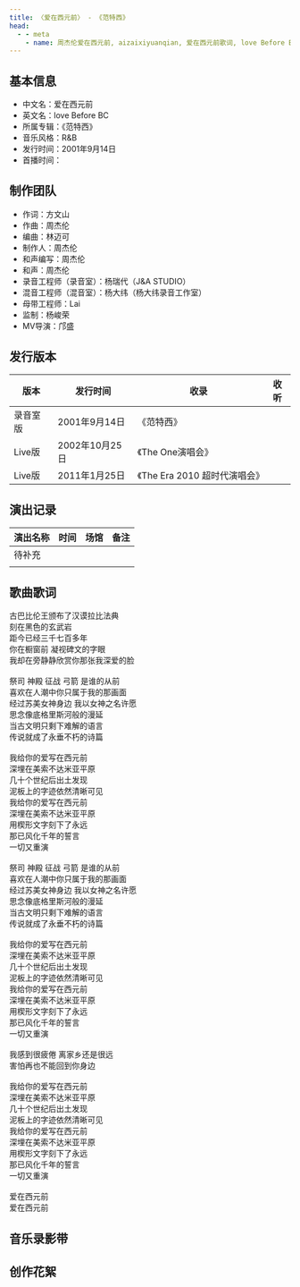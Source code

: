 ```yaml
---
title: 〈爱在西元前〉 - 《范特西》
head:
  - - meta
    - name: 周杰伦爱在西元前, aizaixiyuanqian, 爱在西元前歌词, love Before BC
---
```


## 基本信息
- 中文名：爱在西元前<br/>
- 英文名：love Before BC<br/>
- 所属专辑：《范特西》<br/>
- 音乐风格：R&B<br/>
- 发行时间：2001年9月14日<br/>
- 首播时间：

## 制作团队

- 作词：方文山
- 作曲：周杰伦
- 编曲：林迈可
- 制作人：周杰伦
- 和声编写：周杰伦
- 和声：周杰伦
- 录音工程师（录音室）：杨瑞代（J&A STUDIO）
- 混音工程师（混音室）：杨大纬（杨大纬录音工作室）
- 母带工程师：Lai
- 监制：杨峻荣
- MV导演：邝盛

## 发行版本
| 版本 | 发行时间 | 收录 | 收听 |
| ---- | -------- | ---- | ---- |
| 录音室版 | 2001年9月14日 | 《范特西》    | |
| Live版 | 2002年10月25日 | 《The One演唱会》    | |
| Live版 | 2011年1月25日 | 《The Era 2010 超时代演唱会》    | |

## 演出记录
| 演出名称 | 时间 | 场馆 | 备注 |
| ---- | -------- | ---- | ---- |
| 待补充 |  |     | |
|  |  |     | |

## 歌曲歌词

古巴比伦王颁布了汉谟拉比法典<br/>
刻在黑色的玄武岩<br/>
距今已经三千七百多年<br/>
你在橱窗前 凝视碑文的字眼<br/>
我却在旁静静欣赏你那张我深爱的脸<br/>
<br/>
祭司 神殿 征战 弓箭 是谁的从前<br/>
喜欢在人潮中你只属于我的那画面<br/>
经过苏美女神身边 我以女神之名许愿<br/>
思念像底格里斯河般的漫延<br/>
当古文明只剩下难解的语言<br/>
传说就成了永垂不朽的诗篇<br/>
<br/>
我给你的爱写在西元前<br/>
深埋在美索不达米亚平原<br/>
几十个世纪后出土发现<br/>
泥板上的字迹依然清晰可见<br/>
我给你的爱写在西元前<br/>
深埋在美索不达米亚平原<br/>
用楔形文字刻下了永远<br/>
那已风化千年的誓言<br/>
一切又重演<br/>
<br/>
祭司 神殿 征战 弓箭 是谁的从前<br/>
喜欢在人潮中你只属于我的那画面<br/>
经过苏美女神身边 我以女神之名许愿<br/>
思念像底格里斯河般的漫延<br/>
当古文明只剩下难解的语言<br/>
传说就成了永垂不朽的诗篇<br/>
<br/>
我给你的爱写在西元前<br/>
深埋在美索不达米亚平原<br/>
几十个世纪后出土发现<br/>
泥板上的字迹依然清晰可见<br/>
我给你的爱写在西元前<br/>
深埋在美索不达米亚平原<br/>
用楔形文字刻下了永远<br/>
那已风化千年的誓言<br/>
一切又重演<br/>
<br/>
我感到很疲倦 离家乡还是很远<br/>
害怕再也不能回到你身边<br/>
<br/>
我给你的爱写在西元前<br/>
深埋在美索不达米亚平原<br/>
几十个世纪后出土发现<br/>
泥板上的字迹依然清晰可见<br/>
我给你的爱写在西元前<br/>
深埋在美索不达米亚平原<br/>
用楔形文字刻下了永远<br/>
那已风化千年的誓言<br/>
一切又重演<br/>
<br/>
爱在西元前<br/>
爱在西元前<br/>

## 音乐录影带

## 创作花絮
